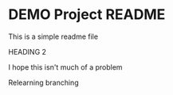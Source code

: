 # DEMO Project README

This is a simple readme file

HEADING 2

I hope this isn't much of a problem

Relearning branching